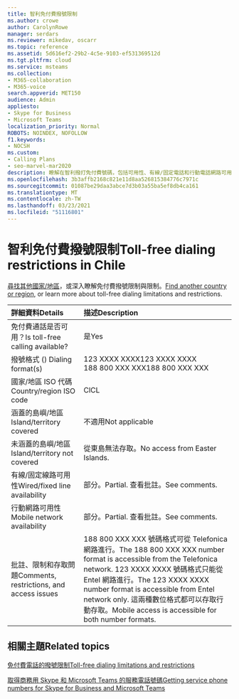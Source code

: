 ```yaml
---
title: 智利免付費撥號限制
ms.author: crowe
author: CarolynRowe
manager: serdars
ms.reviewer: mikedav, oscarr
ms.topic: reference
ms.assetid: 5d616ef2-29b2-4c5e-9103-ef531369512d
ms.tgt.pltfrm: cloud
ms.service: msteams
ms.collection:
- M365-collaboration
- M365-voice
search.appverid: MET150
audience: Admin
appliesto:
- Skype for Business
- Microsoft Teams
localization_priority: Normal
ROBOTS: NOINDEX, NOFOLLOW
f1.keywords:
- NOCSH
ms.custom:
- Calling Plans
- seo-marvel-mar2020
description: 瞭解在智利撥打免付費號碼，包括可用性、有線/固定電話和行動電話網路可用性，以及限制。
ms.openlocfilehash: 3b3affb2168c821e11d8aa526815384776c7971c
ms.sourcegitcommit: 01087be29daa3abce7d3b03a55ba5ef8db4ca161
ms.translationtype: MT
ms.contentlocale: zh-TW
ms.lasthandoff: 03/23/2021
ms.locfileid: "51116801"
---
```

# <a name="toll-free-dialing-restrictions-in-chile"></a><span data-ttu-id="8ad00-103">智利免付費撥號限制</span><span class="sxs-lookup"><span data-stu-id="8ad00-103">Toll-free dialing restrictions in Chile</span></span>

<span data-ttu-id="8ad00-104">[尋找其他國家/地區](../toll-free-dialing-limitations-and-restrictions.md)，或深入瞭解免付費撥號限制與限制。</span><span class="sxs-lookup"><span data-stu-id="8ad00-104">[Find another country or region](../toll-free-dialing-limitations-and-restrictions.md), or learn more about toll-free dialing limitations and restrictions.</span></span>


|<span data-ttu-id="8ad00-105">**詳細資料**</span><span class="sxs-lookup"><span data-stu-id="8ad00-105">**Details**</span></span>|<span data-ttu-id="8ad00-106">**描述**</span><span class="sxs-lookup"><span data-stu-id="8ad00-106">**Description**</span></span>|
|:-----|:-----|
|<span data-ttu-id="8ad00-107">免付費通話是否可用？</span><span class="sxs-lookup"><span data-stu-id="8ad00-107">Is toll-free calling available?</span></span>  <br/> |<span data-ttu-id="8ad00-108">是</span><span class="sxs-lookup"><span data-stu-id="8ad00-108">Yes</span></span>  <br/> |
|<span data-ttu-id="8ad00-109">撥號格式 () </span><span class="sxs-lookup"><span data-stu-id="8ad00-109">Dialing format(s)</span></span>  <br/> | <span data-ttu-id="8ad00-110">123 XXXX XXXX</span><span class="sxs-lookup"><span data-stu-id="8ad00-110">123 XXXX XXXX</span></span> <br/>  <span data-ttu-id="8ad00-111">188 800 XXX XXX</span><span class="sxs-lookup"><span data-stu-id="8ad00-111">188 800 XXX XXX</span></span> <br/> |
|<span data-ttu-id="8ad00-112">國家/地區 ISO 代碼</span><span class="sxs-lookup"><span data-stu-id="8ad00-112">Country/region ISO code</span></span>  <br/> |<span data-ttu-id="8ad00-113">Cl</span><span class="sxs-lookup"><span data-stu-id="8ad00-113">CL</span></span>  <br/> |
|<span data-ttu-id="8ad00-114">涵蓋的島嶼/地區</span><span class="sxs-lookup"><span data-stu-id="8ad00-114">Island/territory covered</span></span>  <br/> |<span data-ttu-id="8ad00-115">不適用</span><span class="sxs-lookup"><span data-stu-id="8ad00-115">Not applicable</span></span>  <br/> |
|<span data-ttu-id="8ad00-116">未涵蓋的島嶼/地區</span><span class="sxs-lookup"><span data-stu-id="8ad00-116">Island/territory not covered</span></span>  <br/> |<span data-ttu-id="8ad00-117">從東島無法存取。</span><span class="sxs-lookup"><span data-stu-id="8ad00-117">No access from Easter Islands.</span></span>  <br/> |
|<span data-ttu-id="8ad00-118">有線/固定線路可用性</span><span class="sxs-lookup"><span data-stu-id="8ad00-118">Wired/fixed line availability</span></span>  <br/> |<span data-ttu-id="8ad00-119">部分。</span><span class="sxs-lookup"><span data-stu-id="8ad00-119">Partial.</span></span> <span data-ttu-id="8ad00-120">查看批註。</span><span class="sxs-lookup"><span data-stu-id="8ad00-120">See comments.</span></span>  <br/> |
|<span data-ttu-id="8ad00-121">行動網路可用性</span><span class="sxs-lookup"><span data-stu-id="8ad00-121">Mobile network availability</span></span>  <br/> |<span data-ttu-id="8ad00-122">部分。</span><span class="sxs-lookup"><span data-stu-id="8ad00-122">Partial.</span></span> <span data-ttu-id="8ad00-123">查看批註。</span><span class="sxs-lookup"><span data-stu-id="8ad00-123">See comments.</span></span>  <br/> |
|<span data-ttu-id="8ad00-124">批註、限制和存取問題</span><span class="sxs-lookup"><span data-stu-id="8ad00-124">Comments, restrictions, and access issues</span></span>  <br/> |<span data-ttu-id="8ad00-125">188 800 XXX XXX 號碼格式可從 Telefonica 網路進行。</span><span class="sxs-lookup"><span data-stu-id="8ad00-125">The 188 800 XXX XXX number format is accessible from the Telefonica network.</span></span> <span data-ttu-id="8ad00-126">123 XXXX XXXX 號碼格式只能從 Entel 網路進行。</span><span class="sxs-lookup"><span data-stu-id="8ad00-126">The 123 XXXX XXXX number format is accessible from Entel network only.</span></span> <span data-ttu-id="8ad00-127">這兩種數位格式都可以存取行動存取。</span><span class="sxs-lookup"><span data-stu-id="8ad00-127">Mobile access is accessible for both number formats.</span></span>  <br/> |
   
## <a name="related-topics"></a><span data-ttu-id="8ad00-128">相關主題</span><span class="sxs-lookup"><span data-stu-id="8ad00-128">Related topics</span></span>
[<span data-ttu-id="8ad00-129">免付費電話的撥號限制</span><span class="sxs-lookup"><span data-stu-id="8ad00-129">Toll-free dialing limitations and restrictions</span></span>](../toll-free-dialing-limitations-and-restrictions.md)

[<span data-ttu-id="8ad00-130">取得商務用 Skype 和 Microsoft Teams 的服務電話號碼</span><span class="sxs-lookup"><span data-stu-id="8ad00-130">Getting service phone numbers for Skype for Business and Microsoft Teams</span></span>](../getting-service-phone-numbers.md)

  
